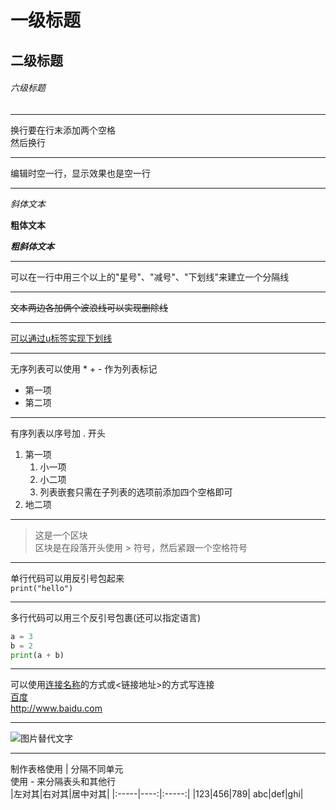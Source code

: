 # 一级标题
## 二级标题
###### 六级标题

---

换行要在行末添加两个空格  
然后换行

---

编辑时空一行，显示效果也是空一行

---

*斜体文本*

**粗体文本**

***粗斜体文本***

---

可以在一行中用三个以上的"星号"、"减号"、"下划线"来建立一个分隔线

---

~~文本两边各加俩个波浪线可以实现删除线~~

---

<u>可以通过u标签实现下划线</u>

---

无序列表可以使用 * + - 作为列表标记
* 第一项
* 第二项

---

有序列表以序号加 . 开头
1. 第一项
    1. 小一项
    2. 小二项
    3. 列表嵌套只需在子列表的选项前添加四个空格即可
2. 地二项

---

> 这是一个区块  
> 区块是在段落开头使用 > 符号，然后紧跟一个空格符号

---

单行代码可以用反引号包起来  
`print("hello")`

---

多行代码可以用三个反引号包裹(还可以指定语言)
```python
a = 3
b = 2
print(a + b)
```

---

可以使用[连接名称](连接地址)的方式或<链接地址>的方式写连接  
[百度](http://www.baidu.com)  
<http://www.baidu.com>

---

![图片替代文字](https://ss0.bdstatic.com/70cFuHSh_Q1YnxGkpoWK1HF6hhy/it/u=1694681277,1453280371&fm=26&gp=0.jpg)

---

制作表格使用 | 分隔不同单元  
使用 - 来分隔表头和其他行  
|左对其|右对其|居中对其|
|:-----|----:|:-----:|
|123|456|789|
abc|def|ghi|